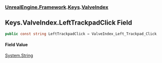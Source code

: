 ### [UnrealEngine.Framework](UnrealEngine_Framework.md 'UnrealEngine.Framework').[Keys](Keys.md 'UnrealEngine.Framework.Keys').[ValveIndex](Keys_ValveIndex.md 'UnrealEngine.Framework.Keys.ValveIndex')
## Keys.ValveIndex.LeftTrackpadClick Field
```csharp
public const string LeftTrackpadClick = ValveIndex_Left_Trackpad_Click;
```
#### Field Value
[System.String](https://docs.microsoft.com/en-us/dotnet/api/System.String 'System.String')
